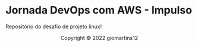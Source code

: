 # Jornada DevOps com AWS - Impulso

Repositório do desafio de projeto linux!















<p align="center">Copyright © 2022 giomartins12</p>
